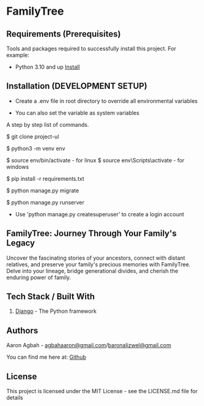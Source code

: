 # FamilyTree

## Requirements (Prerequisites)

Tools and packages required to successfully install this project.
For example:

- Python 3.10 and up [Install](https://python.org)

## Installation (DEVELOPMENT SETUP)

- Create a .env file in root directory to override all environmental variables

- You can also set the variable as system variables

A step by step list of commands.

$ git clone project-ul

$ python3 -m venv env

$ source env/bin/activate - for linux
$ source env\Scripts\activate - for windows

$ pip install -r requirements.txt

$ python manage.py migrate

$ python manage.py runserver

- Use 'python manage.py createsuperuser' to create a login account

## FamilyTree: Journey Through Your Family's Legacy

Uncover the fascinating stories of your ancestors, connect with distant relatives, and preserve your family's precious memories with FamilyTree. Delve into your lineage, bridge generational divides, and cherish the enduring power of family.

## Tech Stack / Built With

1. [Django](https://django.com/) - The Python framework


## Authors

Aaron Agbah - agbahaaron@gmail.com/baronalizwel@gmail.com

You can find me here at:
[Github](https://github.com/BaronAlizwel)


## License

This project is licensed under the MIT License - see the LICENSE.md file for details